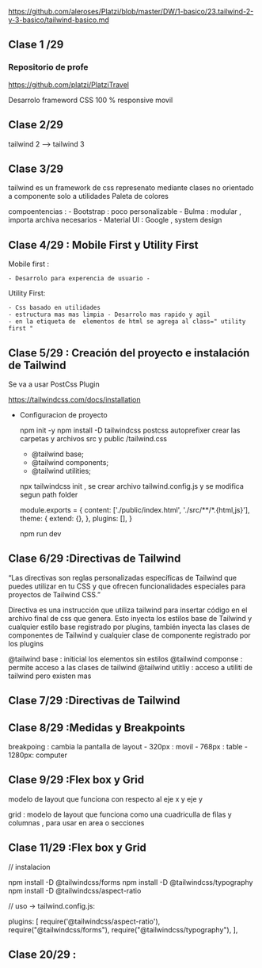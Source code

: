 https://github.com/aleroses/Platzi/blob/master/DW/1-basico/23.tailwind-2-y-3-basico/tailwind-basico.md

## Clase 1 /29

### Repositorio de profe

https://github.com/platzi/PlatziTravel

Desarrolo frameword CSS
100 % responsive movil

## Clase 2/29

tailwind 2 --> tailwind 3

## Clase 3/29

tailwind es un framework de css
represenato mediante clases
no orientado a componente solo a utilidades
Paleta de colores

compoentencias : - Bootstrap : poco personalizable - Bulma : modular , importa archiva necesarios - Material UI : Google , system design

## Clase 4/29 : Mobile First y Utility First

Mobile first :

    - Desarrolo para experencia de usuario -

Utility First:

    - Css basado en utilidades
    - estructura mas mas limpia - Desarrolo mas rapido y agil
    - en la etiqueta de  elementos de html se agrega al class=" utility first "

## Clase 5/29 : Creación del proyecto e instalación de Tailwind

Se va a usar PostCss Plugin

https://tailwindcss.com/docs/installation

- Configuracion de proyecto

  npm init -y
  npm install -D tailwindcss postcss autoprefixer
  crear las carpetas y archivos src y public /tailwind.css

  - @tailwind base;
  - @tailwind components;
  - @tailwind utilities;

  npx tailwindcss init , se crear archivo tailwind.config.js y se modifica segun path folder

  module.exports = {
  content: ['./public/index.html', './src/**/*.{html,js}'],
  theme: {
  extend: {},
  },
  plugins: [],
  }

  npm run dev

## Clase 6/29 :Directivas de Tailwind

“Las directivas son reglas personalizadas específicas de Tailwind que puedes utilizar en tu CSS y que ofrecen funcionalidades especiales para proyectos de Tailwind CSS.”

Directiva es una instrucción que utiliza tailwind para insertar código en el archivo final de css que genera. Esto inyecta los estilos base de Tailwind y cualquier estilo base registrado por plugins, también inyecta las clases de componentes de Tailwind y cualquier clase de componente registrado por los plugins

@tailwind base : initicial los elementos sin estilos
@tailwind componse : permite acceso a las clases de tailwind
@tailwind utitliy : acceso a utiliti de tailwind
pero existen mas

## Clase 7/29 :Directivas de Tailwind

## Clase 8/29 :Medidas y Breakpoints

breakpoing : cambia la pantalla de layout - 320px : movil - 768px : table - 1280px: computer

## Clase 9/29 :Flex box y Grid

modelo de layout que funciona con respecto al eje x y eje y

grid : modelo de layout que funciona como una cuadriculla de filas y columnas , para usar en area o secciones

## Clase 11/29 :Flex box y Grid

// instalacion

npm install -D @tailwindcss/forms
npm install -D @tailwindcss/typography
npm install -D @tailwindcss/aspect-ratio

// uso -> tailwind.config.js:

plugins: [
require('@tailwindcss/aspect-ratio'),
require("@tailwindcss/forms"),
require("@tailwindcss/typography"),
],

## Clase 20/29 :
